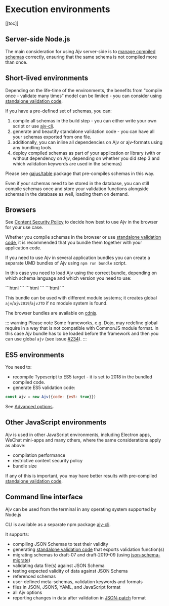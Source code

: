 # Execution environments

[[toc]]

## Server-side Node.js

The main consideration for using Ajv server-side is to [manage compiled schemas](./managing-schemas) correctly, ensuring that the same schema is not compiled more than once.

## Short-lived environments

Depending on the life-time of the environments, the benefits from "compile once - validate many times" model can be limited - you can consider using [standalone validation code](../standalone).

If you have a pre-defined set of schemas, you can:

1. compile all schemas in the build step - you can either write your own script or use [ajv-cli](https://github.com/ajv-validator/ajv).
2. generate and beautify standalone validation code - you can have all your schemas exported from one file.
3. additionally, you can inline all dependencies on Ajv or ajv-formats using any bundling tools.
4. deploy compiled schemas as part of your application or library (with or without dependency on Ajv, depending on whether you did step 3 and which validation keywords are used in the schemas)

Please see [gajus/table](https://github.com/gajus/table) package that pre-compiles schemas in this way.

Even if your schemas need to be stored in the database, you can still compile schemas once and store your validation functions alongside schemas in the database as well, loading them on demand.

## Browsers

See [Content Security Policy](../security.md#content-security-policy) to decide how best to use Ajv in the browser for your use case.

Whether you compile schemas in the browser or use [standalone validation code](../standalone), it is recommended that you bundle them together with your application code.

If you need to use Ajv in several application bundles you can create a separate UMD bundles of Ajv using `npm run bundle` script.

In this case you need to load Ajv using the correct bundle, depending on which schema language and which version you need to use:

<code-group>
<code-block title="JSON Schema (draft-07)">
```html
<script src="bundle/ajv7.min.js"></script>
<script>
  ;(function () {
    const Ajv = window.ajv7.default
    const ajv = new Ajv()
  })()
</script>
```
</code-block>

<code-block title="JSON Schema (draft-2019-09)">
```html
<script src="bundle/ajv2019.min.js"></script>
<script>
  ;(function () {
    const Ajv = window.ajv2019.default
    const ajv = new Ajv()
  })()
</script>
```
</code-block>

<code-block title="JSON Type Definition">
```html
<script src="bundle/ajvJTD.min.js"></script>
<script>
  ;(function () {
    const Ajv = window.ajvJTD.default
    const ajv = new Ajv()
  })()
</script>
```
</code-block>
</code-group>

This bundle can be used with different module systems; it creates global `ajv`/`ajv2019`/`ajvJTD` if no module system is found.

The browser bundles are available on [cdnjs](https://cdnjs.com/libraries/ajv).

::: warning Please note
Some frameworks, e.g. Dojo, may redefine global require in a way that is not compatible with CommonJS module format. In this case Ajv bundle has to be loaded before the framework and then you can use global `ajv` (see issue [#234](https://github.com/ajv-validator/ajv/issues/234)).
:::

## ES5 environments

You need to:

- recompile Typescript to ES5 target - it is set to 2018 in the bundled compiled code.
- generate ES5 validation code:

```javascript
const ajv = new Ajv({code: {es5: true}})
```

See [Advanced options](https://github.com/ajv-validator/ajv/blob/master/docs/api.md#advanced-options).

## Other JavaScript environments

Ajv is used in other JavaScript environments, including Electron apps, WeChat mini-apps and many others, where the same considerations apply as above:

- compilation performance
- restrictive content security policy
- bundle size

If any of this is important, you may have better results with pre-compiled [standalone validation code](../standalone).

## Command line interface

Ajv can be used from the terminal in any operating system supported by Node.js

CLI is available as a separate npm package [ajv-cli](https://github.com/ajv-validator/ajv-cli). 

It supports:

- compiling JSON Schemas to test their validity
- generating [standalone validation code](./docs/standalone.md) that exports validation function(s)
- migrating schemas to draft-07 and draft-2019-09 (using [json-schema-migrate](https://github.com/epoberezkin/json-schema-migrate))
- validating data file(s) against JSON Schema
- testing expected validity of data against JSON Schema
- referenced schemas
- user-defined meta-schemas, validation keywords and formats
- files in JSON, JSON5, YAML, and JavaScript format
- all Ajv options
- reporting changes in data after validation in [JSON-patch](https://datatracker.ietf.org/doc/rfc6902/) format
